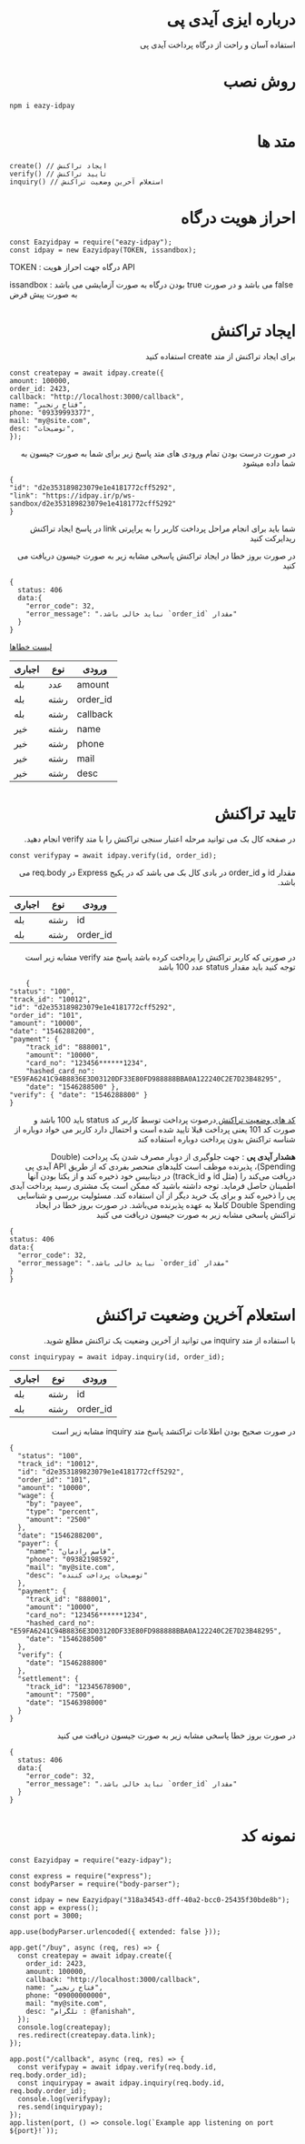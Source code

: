 <div dir="rtl">

# درباره ایزی آیدی پی

  <p>استفاده آسان و راحت از درگاه پرداخت آیدی پی</p>

# روش نصب

</div>

```
npm i eazy-idpay
```

<div dir="rtl">

# متد ها

  </div>
  
```
create() // ایجاد تراکنش
verify() // تایید تراکنش
inquiry() // استعلام آخرین وضعیت تراکنش
```

  <div dir="rtl">

# احراز هویت درگاه

  </div>
  
```
const Eazyidpay = require("eazy-idpay");
const idpay = new Eazyidpay(TOKEN, issandbox);
```

<p>
  TOKEN :   درگاه جهت احراز هویت API
<p>
</p>

issandbox : بودن درگاه به صورت آزمایشی می باشد true می باشد و در صورت false به صورت پیش فرض

</p>

  <div dir="rtl">
  
  # ایجاد تراکنش
  
  
  <p>
  برای ایجاد تراکنش از متد create استفاده کنید
  </p>
	
  </div>

```
const createpay = await idpay.create({
amount: 100000,
order_id: 2423,
callback: "http://localhost:3000/callback",
name: "فتاح رنجبر",
phone: "09339993377",
mail: "my@site.com",
desc: "توضیحات",
});
```

  <div dir="rtl">
	
  در صورت درست بودن تمام ورودی های متد پاسخ زیر برای شما به صورت جیسون به شما داده میشود

</div>

```
{
"id": "d2e353189823079e1e4181772cff5292",
"link": "https://idpay.ir/p/ws-sandbox/d2e353189823079e1e4181772cff5292"
}
```

<div dir="rtl">
  
   شما باید برای انجام مراحل پرداخت کاربر را به  پراپرتی link در پاسخ ایجاد تراکنش ریدایرکت کنید

در صورت بروز خطا در ایجاد تراکنش پاسخی مشابه زیر به صورت جیسون دریافت می کنید

</div>

```
{
  status: 406
  data:{
    "error_code": 32,
    "error_message": ".نباید خالی باشد `order_id` مقدار"
  }
}
```

[ لیست خطاها](https://idpay.ir/web-service/v1.1/?javascript#d7b83cfb9c)

| اجباری | نوع  | ورودی    |
| ------ | ---- | -------- |
| بله    | عدد  | amount   |
| بله    | رشته | order_id |
| بله    | رشته | callback |
| خیر    | رشته | name     |
| خیر    | رشته | phone    |
| خیر    | رشته | mail     |
| خیر    | رشته | desc     |

<div dir="rtl">

# تایید تراکنش

در صفحه کال بک می توانید مرحله اعتبار سنجی تراکنش را با متد verify انجام دهید.

</div>

```
const verifypay = await idpay.verify(id, order_id);
```

  <div dir="rtl">
مقدار id و order_id در بادی کال بک می باشد که در پکیج Express در req.body می باشد.

</div>
	
	
اجباری | نوع | ورودی 
--- | --- | ---  
| بله| رشته |id|
| بله| رشته |order_id|

<div dir="rtl">
در صورتی که کاربر تراکنش را پرداخت کرده باشد پاسخ متد verify مشابه زیر است
توجه کنید باید مقدار status عدد 100 باشد	
</div>

```
	{
"status": "100",
"track_id": "10012",
"id": "d2e353189823079e1e4181772cff5292",
"order_id": "101",
"amount": "10000",
"date": "1546288200",
"payment": {
    "track_id": "888001",
    "amount": "10000",
    "card_no": "123456******1234",
    "hashed_card_no": "E59FA6241C94B8836E3D03120DF33E80FD988888BBA0A122240C2E7D23B48295",
    "date": "1546288500" },
"verify": { "date": "1546288800" }
}
```

<div dir="rtl">

[ کد های وضعیت تراکنش ](https://idpay.ir/web-service/v1.1/?javascript#ad39f18522)
درصوت پرداخت توسط کاربر کد status باید 100 باشد و صورت کد 101 یعنی پرداخت قبلا تایید شده است و احتمال دارد کاربر می خواد دوباره از شناسه تراکنش بدون پرداخت دوباره استفاده کند

**هشدار آیدی پی** : جهت جلوگیری از دوبار مصرف شدن یک پرداخت (Double Spending)، پذیرنده موظف است کلیدهای منحصر بفردی که از طریق API آیدی پی دریافت می‌کند را (مثل id و track_id) در دیتابیس خود ذخیره کند و از یکتا بودن آنها اطمینان حاصل فرماید.
توجه داشته باشید که ممکن است یک مشتری رسید پرداخت آیدی پی را ذخیره کند و برای یک خرید دیگر از آن استفاده کند.
مسئولیت بررسی و شناسایی Double Spending کاملا به عهده پذیرنده می‌باشد.
در صورت بروز خطا در ایجاد تراکنش پاسخی مشابه زیر به صورت جیسون دریافت می کنید

</div>

```
{
status: 406
data:{
  "error_code": 32,
  "error_message": ".نباید خالی باشد `order_id` مقدار"
}
}
```

  <div dir="rtl">
	
  # استعلام آخرین وضعیت تراکنش

با استفاده از متد inquiry می توانید از آخرین وضعیت یک تراکنش مطلع شوید.

</div>

```
const inquirypay = await idpay.inquiry(id, order_id);
```

| اجباری | نوع  | ورودی    |
| ------ | ---- | -------- |
| بله    | رشته | id       |
| بله    | رشته | order_id |

<div dir="rtl">

در صورت صحیح بودن اطلاعات تراکنشد پاسخ متد inquiry مشابه زیر است

</div>

```
{
  "status": "100",
  "track_id": "10012",
  "id": "d2e353189823079e1e4181772cff5292",
  "order_id": "101",
  "amount": "10000",
  "wage": {
    "by": "payee",
    "type": "percent",
    "amount": "2500"
  },
  "date": "1546288200",
  "payer": {
    "name": "قاسم رادمان",
    "phone": "09382198592",
    "mail": "my@site.com",
    "desc": "توضیحات پرداخت کننده"
  },
  "payment": {
    "track_id": "888001",
    "amount": "10000",
    "card_no": "123456******1234",
    "hashed_card_no": "E59FA6241C94B8836E3D03120DF33E80FD988888BBA0A122240C2E7D23B48295",
    "date": "1546288500"
  },
  "verify": {
    "date": "1546288800"
  },
  "settlement": {
    "track_id": "12345678900",
    "amount": "7500",
    "date": "1546398000"
  }
}
```

<div dir="rtl">
در صورت بروز خطا پاسخی مشابه زیر به صورت جیسون دریافت می کنید

</div >

```
{
  status: 406
  data:{
    "error_code": 32,
    "error_message": ".نباید خالی باشد `order_id` مقدار"
  }
}
```

  <div dir="rtl">

# نمونه کد

</div>

```
const Eazyidpay = require("eazy-idpay");

const express = require("express");
const bodyParser = require("body-parser");

const idpay = new Eazyidpay("318a34543-dff-40a2-bcc0-25435f30bde8b");
const app = express();
const port = 3000;

app.use(bodyParser.urlencoded({ extended: false }));

app.get("/buy", async (req, res) => {
  const createpay = await idpay.create({
    order_id: 2423,
    amount: 100000,
    callback: "http://localhost:3000/callback",
    name: "فتاح رنجبر",
    phone: "09000000000",
    mail: "my@site.com",
    desc: "تلگرام : @fanishah",
  });
  console.log(createpay);
  res.redirect(createpay.data.link);
});

app.post("/callback", async (req, res) => {
  const verifypay = await idpay.verify(req.body.id, req.body.order_id);
  const inquirypay = await idpay.inquiry(req.body.id, req.body.order_id);
  console.log(verifypay);
  res.send(inquirypay);
});
app.listen(port, () => console.log(`Example app listening on port ${port}!`));

```
